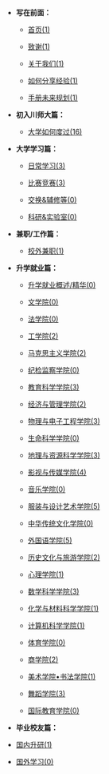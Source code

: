 - **写在前面：**

  - [首页(1)](README.md)

  - [致谢(1)](preface/Acknowledge.md)

  - [关于我们(1)](preface/about_us.md)

  - [如何分享经验(1)](preface/Sharing_experience.md)

  - [手册未来规划(1)](preface/Future_development.md)

- **初入川师大篇：**

  - [大学如何度过(16)](A初入川师大篇/README.md)

- **大学学习篇：**

  - [日常学习(3)](B大学学习篇/日常学习/README.md)

  - [比赛竞赛(3)](B大学学习篇/比赛竞赛/README.md)

  - [交换&辅修等(0)](B大学学习篇/其他/README.md)

  - [科研&实验室(0)](B大学学习篇/科研&实验等/README.md)

- **兼职/工作篇：**
	- [校外兼职(1)](C兼职工作篇/校外兼职/README.md)

- **升学就业篇：**

  - [升学就业概述/精华(0)](D升学就业篇/A升学就业精华/README.md)

  - [文学院(0)](D升学就业篇/文学院/README.md)
  
  - [法学院(0)](D升学就业篇/法学院/README.md)

  - [工学院(2)](D升学就业篇/工学院/README.md)
  
  - [马克思主义学院(2)](D升学就业篇/马克思主义学院/README.md)
  
  - [纪检监察学院(0)](D升学就业篇/纪检监察学院/README.md)
  
  - [教育科学学院(3)](D升学就业篇/教育科学学院/README.md)
  
  - [经济与管理学院(2)](D升学就业篇/经济与管理学院/README.md)
  
  - [物理与电子工程学院(3)](D升学就业篇/物理与电子工程学院/README.md)
  
  - [生命科学学院(0)](D升学就业篇/生命科学学院/README.md)
  
  - [地理与资源科学学院(3)](D升学就业篇/地理与资源科学学院/README.md)
  
  - [影视与传媒学院(4)](D升学就业篇/影视与传媒学院/README.md)

  - [音乐学院(0)](D升学就业篇/音乐学院/README.md)
  
  - [服装与设计艺术学院(5)](D升学就业篇/服装与设计艺术学院/README.md)
  
  - [中华传统文化学院(0)](D升学就业篇/中华传统文化学院/README.md)
  
  - [外国语学院(5)](D升学就业篇/外国语学院/README.md)
  
  - [历史文化与旅游学院(2)](D升学就业篇/历史文化与旅游学院/README.md)
  
  - [心理学院(1)](D升学就业篇/心理学院/README.md)
  
  - [数学科学学院(3)](D升学就业篇/数学科学学院/README.md)
  
  - [化学与材料科学学院(1)](D升学就业篇/化学与材料科学学院/README.md)
  
  - [计算机科学学院(1)](D升学就业篇/计算机科学学院/README.md)
  
  - [体育学院(0)](D升学就业篇/体育学院/README.md)
  
  - [商学院(2)](D升学就业篇/商学院/README.md)
  
  - [美术学院•书法学院(1)](D升学就业篇/美术学院_书法学院/README.md)
  
  - [舞蹈学院(3)](D升学就业篇/舞蹈学院/README.md)
  
  - [国际教育学院(0)](D升学就业篇/国际教育学院/README.md)


- **毕业校友篇：**

- [国内升研(1)](E毕业校友篇/国内升研/README.md)

- [国外学习(0)](E毕业校友篇/国外学习/README.md)